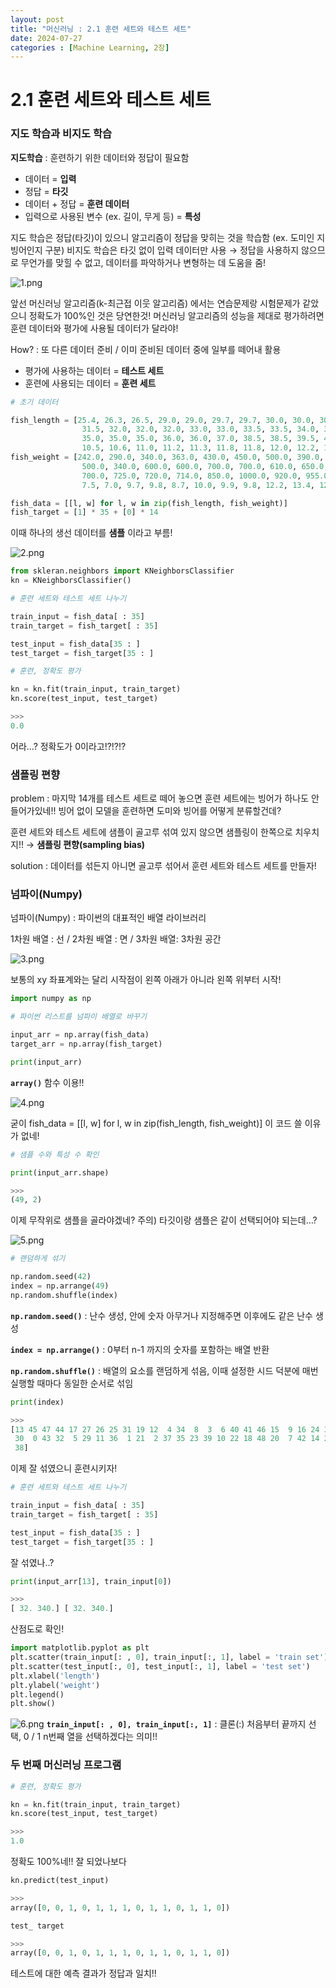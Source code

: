 ```yaml
---
layout: post
title: "머신러닝 : 2.1 훈련 세트와 테스트 세트"
date: 2024-07-27
categories : [Machine Learning, 2장]
---
```

# 2.1 훈련 세트와 테스트 세트

### 지도 학습과 비지도 학습

**지도학습** : 훈련하기 위한 데이터와 정답이 필요함

- 데이터 = **입력**
- 정답 = **타깃**
- 데이터 + 정답 = **훈련 데이터**
- 입력으로 사용된 변수 (ex. 길이, 무게 등)  = **특성**

지도 학습은 정답(타깃)이 있으니 알고리즘이 정답을 맞히는 것을 학습함 (ex. 도미인 지 빙어인지 구분)
비지도 학습은 타깃 없이 입력 데이터만 사용 → 정답을 사용하지 않으므로 무언가를 맞힐 수 없고, 데이터를 파악하거나 변형하는 데 도움을 줌! 

![1.png](/assets/img/posts/ML2.1/1.png)

앞선 머신러닝 알고리즘(k-최근접 이웃 알고리즘) 에서는 연습문제랑 시험문제가 같았으니 정확도가 100%인 것은 당연한것!
머신러닝 알고리즘의 성능을 제대로 평가하려면 훈련 데이터와 평가에 사용될 데이터가 달라야!

How? : 또 다른 데이터 준비 / 이미 준비된 데이터 중에 일부를 떼어내 활용 

- 평가에 사용하는 데이터 = **테스트 세트**
- 훈련에 사용되는 데이터 = **훈련 세트**

 

```python
# 초기 데이터

fish_length = [25.4, 26.3, 26.5, 29.0, 29.0, 29.7, 29.7, 30.0, 30.0, 30.7, 31.0, 31.0,
                31.5, 32.0, 32.0, 32.0, 33.0, 33.0, 33.5, 33.5, 34.0, 34.0, 34.5, 35.0,
                35.0, 35.0, 35.0, 36.0, 36.0, 37.0, 38.5, 38.5, 39.5, 41.0, 41.0, 9.8,
                10.5, 10.6, 11.0, 11.2, 11.3, 11.8, 11.8, 12.0, 12.2, 12.4, 13.0, 14.3, 15.0]
fish_weight = [242.0, 290.0, 340.0, 363.0, 430.0, 450.0, 500.0, 390.0, 450.0, 500.0, 475.0, 500.0,
                500.0, 340.0, 600.0, 600.0, 700.0, 700.0, 610.0, 650.0, 575.0, 685.0, 620.0, 680.0,
                700.0, 725.0, 720.0, 714.0, 850.0, 1000.0, 920.0, 955.0, 925.0, 975.0, 950.0, 6.7,
                7.5, 7.0, 9.7, 9.8, 8.7, 10.0, 9.9, 9.8, 12.2, 13.4, 12.2, 19.7, 19.9]
```

```python
fish_data = [[l, w] for l, w in zip(fish_length, fish_weight)]
fish_target = [1] * 35 + [0] * 14
```

이때 하나의 생선 데이터를 **샘플** 이라고 부름!

![2.png](/assets/img/posts/ML2.1/2.png)

```python
from skleran.neighbors import KNeighborsClassifier
kn = KNeighborsClassifier()
```

```python
# 훈련 세트와 테스트 세트 나누기

train_input = fish_data[ : 35]
train_target = fish_target[ : 35]

test_input = fish_data[35 : ]
test_target = fish_target[35 : ]
```

```python
# 훈련, 정확도 평가

kn = kn.fit(train_input, train_target)
kn.score(test_input, test_target)

>>>
0.0
```

어라…? 정확도가 0이라고!?!?!?

### 샘플링 편향

problem : 마지막 14개를 테스트 세트로 떼어 놓으면 훈련 세트에는 빙어가 하나도 안들어가있네!! 빙어 없이 모델을 훈련하면 도미와 빙어를 어떻게 분류할건데?

훈련 세트와 테스트 세트에 샘플이 골고루 섞여 있지 않으면 샘플링이 한쪽으로 치우치지!! → **샘플링 편향(sampling bias)**

solution : 데이터를 섞든지 아니면 골고루 섞어서 훈련 세트와 테스트 세트를 만들자!

### 넘파이(Numpy)

넘파이(Numpy) : 파이썬의 대표적인 배열 라이브러리

1차원 배열 : 선 / 2차원 배열 : 면 / 3차원 배열: 3차원 공간

![3.png](/assets/img/posts/ML2.1/3.png)

보통의 xy 좌표계와는 달리 시작점이 왼쪽 아래가 아니라 왼쪽 위부터 시작!

```python
import numpy as np
```

```python
# 파이썬 리스트를 넘파이 배열로 바꾸기

input_arr = np.array(fish_data)
target_arr = np.array(fish_target)

print(input_arr)
```

**`array()`** 함수 이용!!

![4.png](/assets/img/posts/ML2.1/4.png)

굳이 fish_data = [[l, w] for l, w in zip(fish_length, fish_weight)] 이 코드 쓸 이유가 없네!

```python
# 샘플 수와 특성 수 확인

print(input_arr.shape)

>>>
(49, 2)
```

이제 무작위로 샘플을 골라야겠네?
주의) 타깃이랑 샘플은 같이 선택되어야 되는데…?

![5.png](/assets/img/posts/ML2.1/5.png)

```python
# 랜덤하게 섞기

np.random.seed(42)
index = np.arrange(49)
np.random.shuffle(index)
```

**`np.random.seed()`** : 난수 생성, 안에 숫자 아무거나 지정해주면 이후에도 같은 난수 생성

**`index = np.arrange()`** : 0부터 n-1 까지의 숫자를 포함하는 배열 반환

**`np.random.shuffle()`** : 배열의 요소를 랜덤하게 섞음, 이때 설정한 시드 덕분에 매번 실행할 때마다 동일한 순서로 섞임

```python
print(index)

>>>
[13 45 47 44 17 27 26 25 31 19 12  4 34  8  3  6 40 41 46 15  9 16 24 33
 30  0 43 32  5 29 11 36  1 21  2 37 35 23 39 10 22 18 48 20  7 42 14 28
 38]
```

이제 잘 섞였으니 훈련시키자!

```python
# 훈련 세트와 테스트 세트 나누기

train_input = fish_data[ : 35]
train_target = fish_target[ : 35]

test_input = fish_data[35 : ]
test_target = fish_target[35 : ]
```

잘 섞였나..?

```python
print(input_arr[13], train_input[0])

>>>
[ 32. 340.] [ 32. 340.]
```

산점도로 확인!

```python
import matplotlib.pyplot as plt
plt.scatter(train_input[: , 0], train_input[:, 1], label = 'train set')
plt.scatter(test_input[:, 0], test_input[:, 1], label = 'test set')
plt.xlabel('length')
plt.ylabel('weight')
plt.legend()
plt.show()
```

![6.png](/assets/img/posts/ML2.1/6.png)
**`train_input[: , 0], train_input[:, 1]`** : 클론(:) 처음부터 끝까지 선택, 0 / 1 n번째 열을 선택하겠다는 의미!! 

### 두 번째 머신러닝 프로그램

```python
# 훈련, 정확도 평가

kn = kn.fit(train_input, train_target)
kn.score(test_input, test_target)

>>>
1.0
```

정확도 100%네!! 잘 되었나보다

```python
kn.predict(test_input)

>>>
array([0, 0, 1, 0, 1, 1, 1, 0, 1, 1, 0, 1, 1, 0])
```

```python
test_ target

>>>
array([0, 0, 1, 0, 1, 1, 1, 0, 1, 1, 0, 1, 1, 0])
```

테스트에 대한 예측 결과가 정답과 일치!!